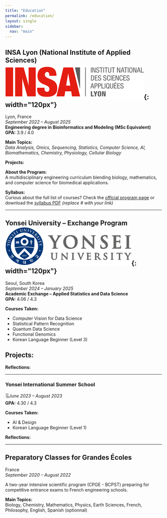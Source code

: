 ```yaml
---
title: "Education"
permalink: /education/
layout: single
sidebar:
  nav: "main"
---
```


## INSA Lyon (National Institute of Applied Sciences) ![insa_logo](/pictures/insa_logo.png){: width="120px"}

Lyon, France  
*September 2022 – August 2025*  
**Engineering degree in Bioinformatics and Modeling (MSc Equivalent)**  
**GPA:** 3.9 / 4.0

**Main Topics:**  
_Data Analysis, Omics, Sequencing, Statistics, Computer Science, AI, Biomathematics, Chemistry, Physiology, Cellular Biology_

**Projects:**  

**About the Program:**  
A multidisciplinary engineering curriculum blending biology, mathematics, and computer science for biomedical applications.

**Syllabus:**  
Curious about the full list of courses? Check the [official program page](#) or download the [syllabus PDF](#) *(replace # with your link)*

---

## Yonsei University – Exchange Program ![yonsei_logo](/pictures/yonsei_logo.png){: width="120px"}

Seoul, South Korea  
*September 2024 – January 2025*  
**Academic Exchange – Applied Statistics and Data Science**  
**GPA:** 4.06 / 4.3

**Courses Taken:**  
- Computer Vision for Data Science  
- Statistical Pattern Recognition  
- Quantum Data Science  
- Functional Genomics  
- Korean Language Beginner (Level 3)

**Projects:**  
- 

**Reflections:**  


---

### Yonsei International Summer School

🗓*June 2023 – August 2023*  
**GPA:** 4.30 / 4.3

**Courses Taken:**  
- AI & Design  
- Korean Language Beginner (Level 1)

**Reflections:**  


---

## Preparatory Classes for Grandes Écoles

France  
*September 2020 – August 2022*

A two-year intensive scientific program (CPGE - BCPST) preparing for competitive entrance exams to French engineering schools.

**Main Topics:**  
Biology, Chemistry, Mathematics, Physics, Earth Sciences, French, Philosophy, English, Spanish (optionnal)








